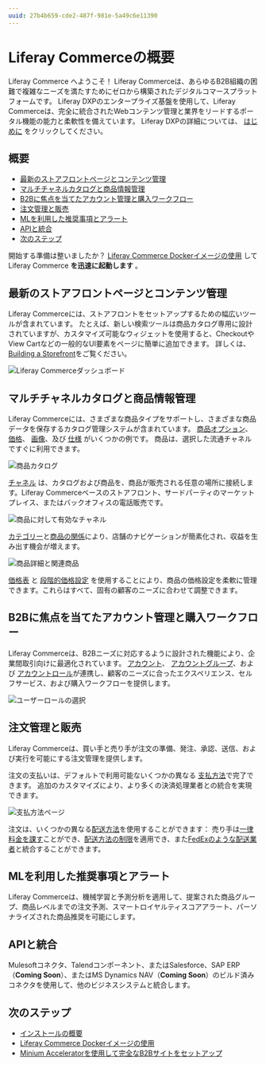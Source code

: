 ```yaml
---
uuid: 27b4b659-cde2-487f-981e-5a49c6e11390
---
```

# Liferay Commerceの概要

Liferay Commerce へようこそ！  Liferay Commerceは、あらゆるB2B組織の困難で複雑なニーズを満たすためにゼロから構築されたデジタルコマースプラットフォームです。 Liferay DXPのエンタープライズ基盤を使用して、Liferay Commerceは、完全に統合されたWebコンテンツ管理と業界をリードするポータル機能の能力と柔軟性を備えています。 Liferay DXPの詳細については、 [はじめに](https://learn.liferay.com/dxp/latest/ja/getting-started.html) をクリックしてください。

## 概要

* [最新のストアフロントページとコンテンツ管理](#modern-storefront-pages-and-content-management)
* [マルチチャネルカタログと商品情報管理](#multi-channel-catalog-and-product-information-management)
* [B2Bに焦点を当てたアカウント管理と購入ワークフロー](#b2b-focused-account-management-and-purchasing-workflow)
* [注文管理と販売](#order-management-and-sales)
* [MLを利用した推奨事項とアラート](#ml-powered-recommendations-and-alerts)
* [APIと統合](#apis-and-integrations)
* [次のステップ](#next-steps)

開始する準備は整いましたか？ [ Liferay Commerce Dockerイメージの使用](../installation-and-upgrades/installing-commerce-2-1-and-below/using-the-liferay-commerce-docker-image.md) してLiferay Commerce **を迅速に起動します** 。

## 最新のストアフロントページとコンテンツ管理

Liferay Commerceには、ストアフロントをセットアップするための幅広いツールが含まれています。 たとえば、新しい検索ツールは商品カタログ専用に設計されていますが、カスタマイズ可能なウィジェットを使用すると、CheckoutやView Cartなどの一般的なUI要素をページに簡単に追加できます。 詳しくは、[Building a Storefront](../creating-store-content/creating-your-storefront.md)をご覧ください。

![Liferay Commerceダッシュボード](./introduction-to-liferay-commerce/images/01.png)

## マルチチャネルカタログと商品情報管理

Liferay Commerceには、さまざまな商品タイプをサポートし、さまざまな商品データを保存するカタログ管理システムが含まれています。 [商品オプション](../product-management/creating-and-managing-products/products/using-product-options.md)、 [価格](../pricing/introduction-to-pricing.md)、 [画像](../product-management/creating-and-managing-products/products/product-images.md)、及び [仕様](../product-management/creating-and-managing-products/products/specifications.md) がいくつかの例です。 商品は、選択した流通チャネルですぐに利用できます。

![商品カタログ](./introduction-to-liferay-commerce/images/02.png)

[チャネル](../store-management/channels/introduction-to-channels.md) は、カタログおよび商品を、商品が販売される任意の場所に接続します。Liferay Commerceベースのストアフロント、サードパーティのマーケットプレイス、またはバックオフィスの電話販売です。

![商品に対して有効なチャネル](./introduction-to-liferay-commerce/images/03.png)

[カテゴリー](../product-management/creating-and-managing-products/products/organizing-your-catalog-with-product-categories.md)と[商品の関係](../product-management/creating-and-managing-products/products/related-products-up-sells-and-cross-sells.md)により、店舗のナビゲーションが簡素化され、収益を生み出す機会が増えます。

![商品詳細と関連商品](./introduction-to-liferay-commerce/images/04.png)

[価格表](../pricing/creating-a-price-list.md) と [段階的価格設定](../pricing/using-price-tiers.md) を使用することにより、商品の価格設定を柔軟に管理できます。これらはすべて、固有の顧客のニーズに合わせて調整できます。

## B2Bに焦点を当てたアカウント管理と購入ワークフロー

Liferay Commerceは、B2Bニーズに対応するように設計された機能により、企業間取引向けに最適化されています。 [アカウント](../users-and-accounts/account-management.md)、 [アカウントグループ](../users-and-accounts/account-management/creating-a-new-account-group.md)、および [アカウントロール](../users-and-accounts/account-management/account-roles.md)が連携し、顧客のニーズに合ったエクスペリエンス、セルフサービス、および購入ワークフローを提供します。

![ユーザーロールの選択](./introduction-to-liferay-commerce/images/05.png)

## 注文管理と販売

Liferay Commerceは、買い手と売り手が注文の準備、発注、承認、送信、および実行を可能にする注文管理を提供します。

注文の支払いは、デフォルトで利用可能ないくつかの異なる [支払方法](../store-management/configuring-payment-methods/managing-payment-methods.md)で完了できます。 追加のカスタマイズにより、より多くの決済処理業者との統合を実現できます。

![支払方法ページ](./introduction-to-liferay-commerce/images/06.png)

注文は、いくつかの異なる[配送方法](../store-management/configuring-shipping-methods/shipping-method-reference.md)を使用することができます： 売り手は[一律料金を課す](../store-management/configuring-shipping-methods/using-the-flat-rate-shipping-method.md)ことができ、[配送方法の制限](../store-management/configuring-shipping-methods/applying-shipping-method-restrictions.md)を適用でき、また[FedExのような配送業者](../store-management/configuring-shipping-methods/using-the-fedex-shipping-method.md)と統合することができます。

## MLを利用した推奨事項とアラート

Liferay Commerceは、機械学習と予測分析を適用して、提案された商品グループ、商品レベルまでの注文予測、スマートロイヤルティスコアアラート、パーソナライズされた商品推奨を可能にします。

## APIと統合

Mulesoftコネクタ、Talendコンポーネント、またはSalesforce、SAP ERP（**Coming Soon**）、またはMS Dynamics NAV（**Coming Soon**）のビルド済みコネクタを使用して、他のビジネスシステムと統合します。

## 次のステップ

* [インストールの概要](../installation-and-upgrades/installation-overview.md)
* [Liferay Commerce Dockerイメージの使用](../installation-and-upgrades/installing-commerce-2-1-and-below/using-the-liferay-commerce-docker-image.md)
* [Minium Acceleratorを使用して完全なB2Bサイトをセットアップ](../starting-a-store/using-the-minium-accelerator-to-jump-start-your-b2b-store.md)
